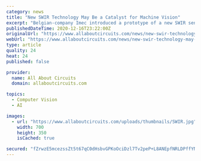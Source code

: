 ```yaml
---
category: news
title: "New SWIR Technology May Be a Catalyst for Machine Vision"
excerpt: "Belgian-company Imec introduced a prototype of a new SWIR sensor offering record small pixel pitch. How is this announcement representative of SWIR's growing place in machine learning?"
publishedDateTime: 2020-12-16T23:22:00Z
originalUrl: "https://www.allaboutcircuits.com/news/new-swir-technology-may-be-catalyst-machine-vision/"
webUrl: "https://www.allaboutcircuits.com/news/new-swir-technology-may-be-catalyst-machine-vision/"
type: article
quality: 24
heat: 24
published: false

provider:
  name: All About Circuits
  domain: allaboutcircuits.com

topics:
  - Computer Vision
  - AI

images:
  - url: "https://www.allaboutcircuits.com/uploads/thumbnails/SWIR.jpg"
    width: 700
    height: 350
    isCached: true

secured: "fZrwzE5mcezssZt5t67qC0dHsbvGPKoOciDzl7Tv2peP+L8ANEpfNRLDPffYNfsoEaq3or3wX0GP/K/WHfaf3NB1WAUVbVX8TP49COV0yJYYSQ3E7s1tgEWzCjucGhuY7gvMVlRnHSVxuVMl57nAn+x2zddHxnuDRtDI3T2B8OqciDXnIIDvHe55LGGCoJR6JakxSimedS7ySIQmEZLO0mIRO47gKkuHXpakj+0xhRt2GV32U+KRyV3Hc28vAKnBnuXnpjqXJ0bKrEsWrcFyYVqwR+zr+ZTByukgp0AcCoLWNunTKDyRhGfFsgX1HUZFnWrVHpJeP9Sbn+P/e1TzaJEWOY0H4olr0EYkWkzWs/g=;RMNv6UTJgAXhd0Jyxy777g=="
---
```


